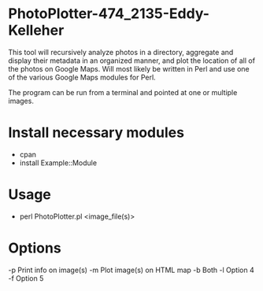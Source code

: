 PhotoPlotter-474_2135-Eddy-Kelleher
===================================

This tool will recursively analyze photos in a directory, aggregate and display their metadata in an organized manner, and plot the location of all of the photos on Google Maps. Will most likely be written in Perl and use one of the various Google Maps modules for Perl.

The program can be run from a terminal and pointed at one or multiple images.

Install necessary modules
===================================

- cpan
- install Example::Module


Usage
==================================

- perl PhotoPlotter.pl <options> <image_file(s)>


Options
==================================

-p  Print info on image(s)
-m  Plot image(s) on HTML map
-b  Both
-l  Option 4
-f  Option 5
